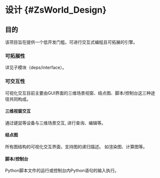 # 设计 {#ZsWorld_Design}

## 目的
该项目旨在提供一个低开发门槛，可进行交互式编程且可拓展的引擎。

### 可拓展性
详见子模块（deps/interface）。

### 可交互性
可视化交互目前主要由GUI界面的三维场景视窗、结点图、脚本/控制台这三种途径共同构成。

#### 三维视窗交互
通过键鼠等设备与三维场景交互, 进行查询、编辑等。

#### 结点图
所有图结构的可视化交互界面，支持图的递归描述。
如渲染图、计算图等。

#### 脚本/控制台
Python脚本文件的运行或控制台内Python语句的输入执行。

